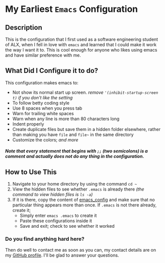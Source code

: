 # My Earliest `Emacs` Configuration

## Description
This is the configuration that I first used as a software engineering student of ALX, when I fell in love with `emacs` and learned that I could make it work the way I want it to.
This is cool enough for anyone who likes using emacs and have similar preference with me.

## What Did I Configure it to do?
This configuration makes emacs to:
- Not show its normal start up screen. *remove `'(inhibit-startup-screen t)` if you don't like the setting*
- To follow betty coding style
 - Use 8 spaces when you press tab
 - Warn for trailing white spaces
 - Warn when any line is more than 80 characters long
 - Indent properly
- Create duplicate files but save them in a hidden folder elsewhere, rather than making you have `file` and `file~` in the same directory
- Customize the colors; *and more*
##### Note that every statement that begins with `;;` (two semicolons) is a comment and actually does not do any thing in the configuration.

## How to Use This
1. Navigate to your home directory by using the command `cd ~`
2. View the hidden files to see whether `.emacs` is already there *(the command to view hidden files is `ls -a`)*
3. If it is there, copy the content of [emacs_config](./emacs_config) and make sure that no particular thing appears more than once. If `.emacs` is not there already, create it;
   - Simply enter `emacs .emacs` to create it
   - Paste these configurations inside it
   - Save and exit; check to see whether it worked

### Do you find anything hard here?
Then do well to contact me as soon as you can, my contact details are on my [GitHub profile](https://github.com/tpauldike). I'll be glad to answer your questions.
